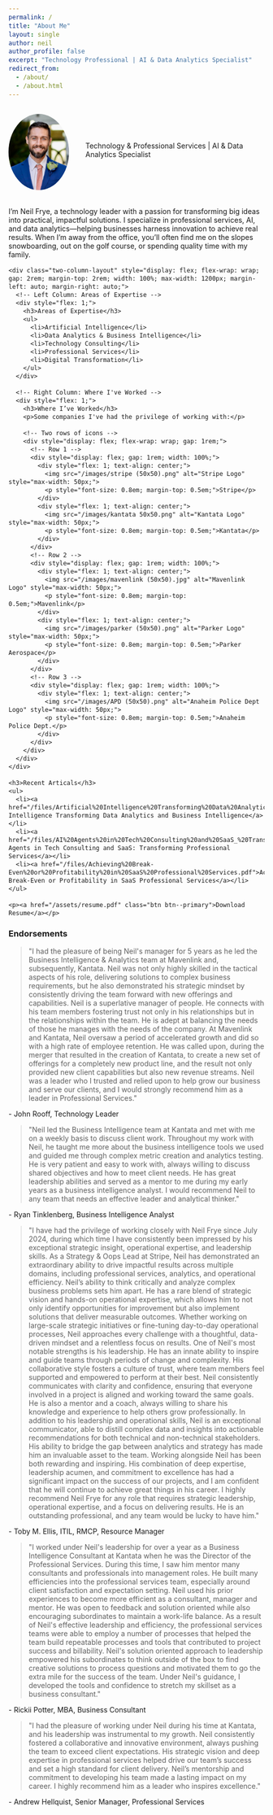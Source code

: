 ```yaml
---
permalink: /
title: "About Me"
layout: single
author: neil
author_profile: false
excerpt: "Technology Professional | AI & Data Analytics Specialist"
redirect_from: 
  - /about/
  - /about.html
---
```


<div class="hero-short">
  <div class="hero-content" style="display: flex; align-items: center; gap: 2rem; padding: 1rem 0;">
    <div>
      <img src="/images/neil.JPG" alt="Neil Frye" style="width: 150px; height: 150px; border-radius: 50%; object-fit: cover;">
    </div>
    <div style="display: flex; flex-direction: column; gap: 1rem;">
      <div class="hero-title-row">
        <div class="hero-icons">
          <a href="https://github.com/Neil-Frye" target="_blank" aria-label="GitHub">
            <i class="fab fa-github fa-lg"></i>
          </a>
          <a href="https://www.linkedin.com/in/neilfrye" target="_blank" aria-label="LinkedIn" style="margin-left: 1rem;">
            <i class="fab fa-linkedin fa-lg"></i>
          </a>
        </div>
      </div>
      <div class="hero-subtitle">
        Technology & Professional Services | AI & Data Analytics Specialist
      </div>
      <div class="social-icons" style="margin-top: 10px;">
        <a href="https://github.com/Neil-Frye" target="_blank" style="margin-right: 1rem;">
          <i class="fab fa-github fa-2x"></i>
        </a>
        <a href="https://www.linkedin.com/in/neilfrye" target="_blank" style="margin-right: 1rem;">
          <i class="fab fa-linkedin fa-2x"></i>
        </a>
      </div>
    </div>
  </div>
</div>

<div class="content-row">
  <!-- Left Column -->
  <div class="main-left">
    <p>I’m Neil Frye, a technology leader with a passion for transforming big ideas into practical, impactful solutions. I specialize in professional services, AI, and data analytics—helping businesses harness innovation to achieve real results. When I’m away from the office, you’ll often find me on the slopes snowboarding, out on the golf course, or spending quality time with my family.</p>

    <div class="two-column-layout" style="display: flex; flex-wrap: wrap; gap: 2rem; margin-top: 2rem; width: 100%; max-width: 1200px; margin-left: auto; margin-right: auto;">
      <!-- Left Column: Areas of Expertise -->
      <div style="flex: 1;">
        <h3>Areas of Expertise</h3>
        <ul>
          <li>Artificial Intelligence</li>
          <li>Data Analytics & Business Intelligence</li>
          <li>Technology Consulting</li>
          <li>Professional Services</li>
          <li>Digital Transformation</li>
        </ul>
      </div>

      <!-- Right Column: Where I've Worked -->
      <div style="flex: 1;">
        <h3>Where I’ve Worked</h3>
        <p>Some companies I've had the privilege of working with:</p>

        <!-- Two rows of icons -->
        <div style="display: flex; flex-wrap: wrap; gap: 1rem;">
          <!-- Row 1 -->
          <div style="display: flex; gap: 1rem; width: 100%;">
            <div style="flex: 1; text-align: center;">
              <img src="/images/stripe (50x50).png" alt="Stripe Logo" style="max-width: 50px;">
              <p style="font-size: 0.8em; margin-top: 0.5em;">Stripe</p>
            </div>
            <div style="flex: 1; text-align: center;">
              <img src="/images/kantata 50x50.png" alt="Kantata Logo" style="max-width: 50px;">
              <p style="font-size: 0.8em; margin-top: 0.5em;">Kantata</p>
            </div>
          </div>
          <!-- Row 2 -->
          <div style="display: flex; gap: 1rem; width: 100%;">
            <div style="flex: 1; text-align: center;">
              <img src="/images/mavenlink (50x50).jpg" alt="Mavenlink Logo" style="max-width: 50px;">
              <p style="font-size: 0.8em; margin-top: 0.5em;">Mavenlink</p>
            </div>
            <div style="flex: 1; text-align: center;">
              <img src="/images/parker (50x50).png" alt="Parker Logo" style="max-width: 50px;">
              <p style="font-size: 0.8em; margin-top: 0.5em;">Parker Aerospace</p>
            </div>
          </div>
          <!-- Row 3 -->
          <div style="display: flex; gap: 1rem; width: 100%;">
            <div style="flex: 1; text-align: center;">
              <img src="/images/APD (50x50).png" alt="Anaheim Police Dept Logo" style="max-width: 50px;">
              <p style="font-size: 0.8em; margin-top: 0.5em;">Anaheim Police Dept.</p>
            </div>
          </div>
        </div>
      </div>
    </div>

    <h3>Recent Articals</h3>
    <ul>
      <li><a href="/files/Artificial%20Intelligence%20Transforming%20Data%20Analytics%20and%20Business%20Intelligence.pdf">Artificial Intelligence Transforming Data Analytics and Business Intelligence</a></li>
      <li><a href="/files/AI%20Agents%20in%20Tech%20Consulting%20and%20SaaS_%20Transforming%20Professional%20Services.pdf">AI Agents in Tech Consulting and SaaS: Transforming Professional Services</a></li>
      <li><a href="/files/Achieving%20Break-Even%20or%20Profitability%20in%20SaaS%20Professional%20Services.pdf">Achieving Break-Even or Profitability in SaaS Professional Services</a></li>
    </ul>

    <p><a href="/assets/resume.pdf" class="btn btn--primary">Download Resume</a></p>
  </div><!-- /.main-left -->

  <!-- Right Column (Endorsements / Carousel) -->
  <div class="endorsements-column">
    <h3>Endorsements</h3>
    <div class="swiper endorsements__carousel">
      <div class="swiper-wrapper">
        <div class="swiper-slide endorsement">
          <blockquote>"I had the pleasure of being Neil's manager for 5 years as he led the Business Intelligence & Analytics team at Mavenlink and, subsequently, Kantata. Neil was not only highly skilled in the tactical aspects of his role, delivering solutions to complex business requirements, but he also demonstrated his strategic mindset by consistently driving the team forward with new offerings and capabilities. Neil is a superlative manager of people. He connects with his team members fostering trust not only in his relationships but in the relationships within the team. He is adept at balancing the needs of those he manages with the needs of the company. At Mavenlink and Kantata, Neil oversaw a period of accelerated growth and did so with a high rate of employee retention. He was called upon, during the merger that resulted in the creation of Kantata, to create a new set of offerings for a completely new product line, and the result not only provided new client capabilities but also new revenue streams. Neil was a leader who I trusted and relied upon to help grow our business and serve our clients, and I would strongly recommend him as a leader in Professional Services."</blockquote>
          <p class="endorsement__author">- John Rooff, Technology Leader</p>
        </div>
        <div class="swiper-slide endorsement">
          <blockquote>"Neil led the Business Intelligence team at Kantata and met with me on a weekly basis to discuss client work. Throughout my work with Neil, he taught me more about the business intelligence tools we used and guided me through complex metric creation and analytics testing. He is very patient and easy to work with, always willing to discuss shared objectives and how to meet client needs. He has great leadership abilities and served as a mentor to me during my early years as a business intelligence analyst. I would recommend Neil to any team that needs an effective leader and analytical thinker."</blockquote>
          <p class="endorsement__author">- Ryan Tinklenberg, Business Intelligence Analyst</p>
        </div>
        <div class="swiper-slide endorsement">
          <blockquote>"I have had the privilege of working closely with Neil Frye since July 2024, during which time I have consistently been impressed by his exceptional strategic insight, operational expertise, and leadership skills. As a Strategy & Oops Lead at Stripe, Neil has demonstrated an extraordinary ability to drive impactful results across multiple domains, including professional services, analytics, and operational efficiency. Neil’s ability to think critically and analyze complex business problems sets him apart. He has a rare blend of strategic vision and hands-on operational expertise, which allows him to not only identify opportunities for improvement but also implement solutions that deliver measurable outcomes. Whether working on large-scale strategic initiatives or fine-tuning day-to-day operational processes, Neil approaches every challenge with a thoughtful, data-driven mindset and a relentless focus on results. One of Neil's most notable strengths is his leadership. He has an innate ability to inspire and guide teams through periods of change and complexity. His collaborative style fosters a culture of trust, where team members feel supported and empowered to perform at their best. Neil consistently communicates with clarity and confidence, ensuring that everyone involved in a project is aligned and working toward the same goals. He is also a mentor and a coach, always willing to share his knowledge and experience to help others grow professionally. In addition to his leadership and operational skills, Neil is an exceptional communicator, able to distill complex data and insights into actionable recommendations for both technical and non-technical stakeholders. His ability to bridge the gap between analytics and strategy has made him an invaluable asset to the team. Working alongside Neil has been both rewarding and inspiring. His combination of deep expertise, leadership acumen, and commitment to excellence has had a significant impact on the success of our projects, and I am confident that he will continue to achieve great things in his career. I highly recommend Neil Frye for any role that requires strategic leadership, operational expertise, and a focus on delivering results. He is an outstanding professional, and any team would be lucky to have him."</blockquote>
          <p class="endorsement__author">- Toby M. Ellis, ITIL, RMCP, Resource Manager</p>
        </div>
        <div class="swiper-slide endorsement">
          <blockquote>"I worked under Neil's leadership for over a year as a Business Intelligence Consultant at Kantata when he was the Director of the Professional Services. During this time, I saw him mentor many consultants and professionals into management roles. He built many efficiencies into the professional services team, especially around client satisfaction and expectation setting. Neil used his prior experiences to become more efficient as a consultant, manager and mentor. He was open to feedback and solution oriented while also encouraging subordinates to maintain a work-life balance. As a result of Neil's effective leadership and efficiency, the professional services teams were able to employ a number of processes that helped the team build repeatable processes and tools that contributed to project success and billability. Neil's solution oriented approach to leadership empowered his subordinates to think outside of the box to find creative solutions to process questions and motivated them to go the extra mile for the success of the team. Under Neil's guidance, I developed the tools and confidence to stretch my skillset as a business consultant."</blockquote>
          <p class="endorsement__author">- Rickii Potter, MBA, Business Consultant</p>
        </div>
        <div class="swiper-slide endorsement">
          <blockquote>"I had the pleasure of working under Neil during his time at Kantata, and his leadership was instrumental to my growth. Neil consistently fostered a collaborative and innovative environment, always pushing the team to exceed client expectations. His strategic vision and deep expertise in professional services helped drive our team’s success and set a high standard for client delivery. Neil’s mentorship and commitment to developing his team made a lasting impact on my career. I highly recommend him as a leader who inspires excellence."</blockquote>
          <p class="endorsement__author">- Andrew Hellquist, Senior Manager, Professional Services</p>
        </div>
      </div>
      <!-- Add navigation buttons -->
      <div class="swiper-button-next"></div>
      <div class="swiper-button-prev"></div>
      <!-- Add pagination -->
      <div class="swiper-pagination"></div>
    </div>
  </div><!-- /.endorsements-column -->
</div><!-- /.content-row -->
